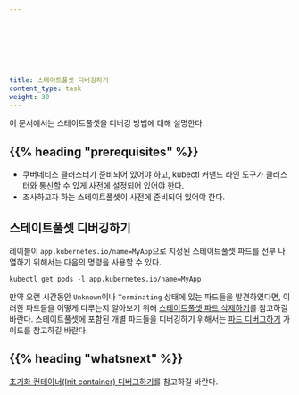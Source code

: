 ```yaml
---








title: 스테이트풀셋 디버깅하기
content_type: task
weight: 30
---
```


<!-- overview -->
이 문서에서는 스테이트풀셋을 디버깅 방법에 대해 설명한다.

## {{% heading "prerequisites" %}}

* 쿠버네티스 클러스터가 준비되어 있어야 하고, kubectl 커맨드 라인 도구가 클러스터와 통신할 수 있게 사전에 설정되어 있어야 한다.
* 조사하고자 하는 스테이트풀셋이 사전에 준비되어 있어야 한다.

<!-- steps -->

## 스테이트풀셋 디버깅하기

레이블이 `app.kubernetes.io/name=MyApp`으로 지정된 스테이트풀셋 파드를 전부 나열하기 위해서는
다음의 명령을 사용할 수 있다.

```shell
kubectl get pods -l app.kubernetes.io/name=MyApp
```

만약 오랜 시간동안 `Unknown`이나 `Terminating` 상태에 있는
파드들을 발견하였다면, 이러한 파드들을 어떻게 다루는지 알아보기 위해
[스테이트풀셋 파드 삭제하기](/ko/docs/tasks/run-application/delete-stateful-set/)를 참고하길 바란다.
스테이트풀셋에 포함된 개별 파드들을 디버깅하기 위해서는
[파드 디버그하기](/ko/docs/tasks/debug/debug-application/debug-pods/) 가이드를 참고하길 바란다.

## {{% heading "whatsnext" %}}

[초기화 컨테이너(Init container) 디버그하기](/ko/docs/tasks/debug/debug-application/debug-init-containers/)를 참고하길 바란다.
